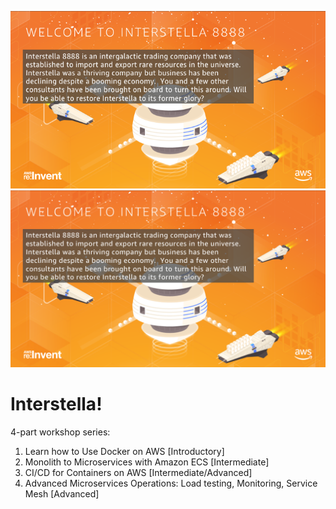 ![ECS Interstella Workshop](/images/mainsplash.png)
![ECS Interstella Workshop](/images/mainsplash_2.png)
# Interstella!

4-part workshop series:
1. Learn how to Use Docker on AWS [Introductory]
2. Monolith to Microservices with Amazon ECS [Intermediate]
3. CI/CD for Containers on AWS [Intermediate/Advanced]
4. Advanced Microservices Operations: Load testing, Monitoring, Service Mesh [Advanced]

